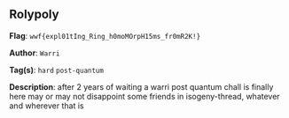 ## Rolypoly

**Flag**: `wwf{expl01tIng_Ring_h0moMOrpH15ms_fr0mR2K!}`

**Author**: `Warri`

**Tag(s)**: `hard` `post-quantum`

**Description**: after 2 years of waiting a warri post quantum chall is finally here
may or may not disappoint some friends in isogeny-thread, whatever and wherever that is